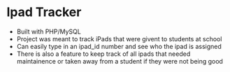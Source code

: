 # Ipad Tracker
* Built with PHP/MySQL
* Project was meant to track iPads that were givent to students at school
* Can easily type in an ipad_id number and see who the ipad is assigned 
* There is also a feature to keep track of all ipads that needed maintainence or taken away from a student if they were not being good
